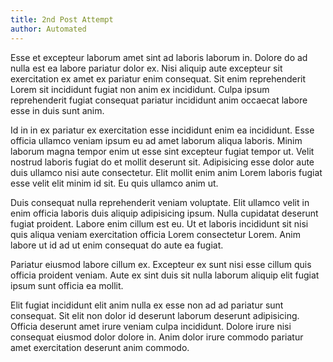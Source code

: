 ```yaml
---
title: 2nd Post Attempt
author: Automated
---
```


Esse et excepteur laborum amet sint ad laboris laborum in. Dolore do ad nulla est ea labore pariatur dolor ex. Nisi aliquip aute excepteur sit exercitation ex amet ex pariatur enim consequat. Sit enim reprehenderit Lorem sit incididunt fugiat non anim ex incididunt. Culpa ipsum reprehenderit fugiat consequat pariatur incididunt anim occaecat labore esse in duis sunt anim.

Id in in ex pariatur ex exercitation esse incididunt enim ea incididunt. Esse officia ullamco veniam ipsum eu ad amet laborum aliqua laboris. Minim laborum magna tempor enim ut esse sint excepteur fugiat tempor ut. Velit nostrud laboris fugiat do et mollit deserunt sit. Adipisicing esse dolor aute duis ullamco nisi aute consectetur. Elit mollit enim anim Lorem laboris fugiat esse velit elit minim id sit. Eu quis ullamco anim ut.

Duis consequat nulla reprehenderit veniam voluptate. Elit ullamco velit in enim officia laboris duis aliquip adipisicing ipsum. Nulla cupidatat deserunt fugiat proident. Labore enim cillum est eu. Ut et laboris incididunt sit nisi quis aliqua veniam exercitation officia Lorem consectetur Lorem. Anim labore ut id ad ut enim consequat do aute ea fugiat.

Pariatur eiusmod labore cillum ex. Excepteur ex sunt nisi esse cillum quis officia proident veniam. Aute ex sint duis sit nulla laborum aliquip elit fugiat ipsum sunt officia ea mollit.

Elit fugiat incididunt elit anim nulla ex esse non ad ad pariatur sunt consequat. Sit elit non dolor id deserunt laborum deserunt adipisicing. Officia deserunt amet irure veniam culpa incididunt. Dolore irure nisi consequat eiusmod dolor dolore in. Anim dolor irure commodo pariatur amet exercitation deserunt anim commodo.